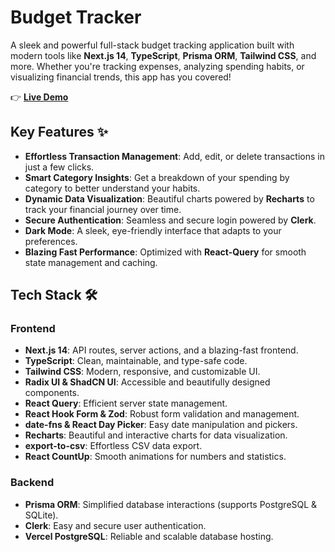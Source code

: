 
# Budget Tracker 

A sleek and powerful full-stack budget tracking application built with modern tools like **Next.js 14**, **TypeScript**, **Prisma ORM**, **Tailwind CSS**, and more. Whether you're tracking expenses, analyzing spending habits, or visualizing financial trends, this app has you covered!

👉 **[Live Demo](https://budget-tracker-yingping.vercel.app/)**


## Key Features ✨
- **Effortless Transaction Management**: Add, edit, or delete transactions in just a few clicks.
- **Smart Category Insights**: Get a breakdown of your spending by category to better understand your habits.
- **Dynamic Data Visualization**: Beautiful charts powered by **Recharts** to track your financial journey over time.
- **Secure Authentication**: Seamless and secure login powered by **Clerk**.
- **Dark Mode**: A sleek, eye-friendly interface that adapts to your preferences.
- **Blazing Fast Performance**: Optimized with **React-Query** for smooth state management and caching.


## Tech Stack  🛠
### Frontend
- **Next.js 14**: API routes, server actions, and a blazing-fast frontend.
- **TypeScript**: Clean, maintainable, and type-safe code.
- **Tailwind CSS**: Modern, responsive, and customizable UI.
- **Radix UI & ShadCN UI**: Accessible and beautifully designed components.
- **React Query**: Efficient server state management.
- **React Hook Form & Zod**: Robust form validation and management.
- **date-fns & React Day Picker**: Easy date manipulation and pickers.
- **Recharts**: Beautiful and interactive charts for data visualization.
- **export-to-csv**: Effortless CSV data export.
- **React CountUp**: Smooth animations for numbers and statistics.

### Backend
- **Prisma ORM**: Simplified database interactions (supports PostgreSQL & SQLite).
- **Clerk**: Easy and secure user authentication.
- **Vercel PostgreSQL**: Reliable and scalable database hosting.
